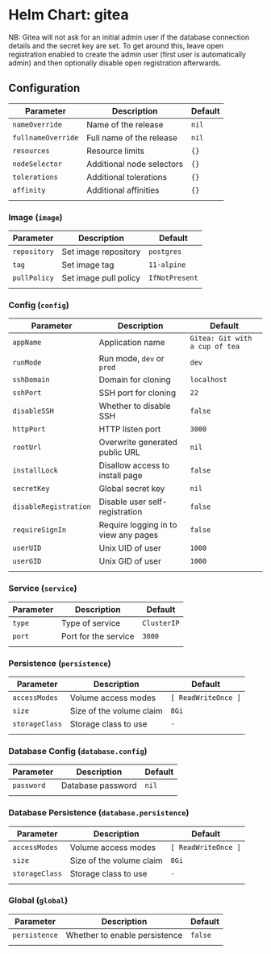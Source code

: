 # Helm Chart: gitea

NB: Gitea will not ask for an initial admin user if the database connection details and the secret key are set. To get around this, leave open registration enabled to create the admin user (first user is automatically admin) and then optionally disable open registration afterwards.

## Configuration

| Parameter             | Description                                   | Default                       |
| --------------------- | --------------------------------------------- | ----------------------------- |
| `nameOverride`        | Name of the release                           | `nil`                         |
| `fullnameOverride`    | Full name of the release                      | `nil`                         |
| `resources`           | Resource limits                               | `{}`                          |
| `nodeSelector`        | Additional node selectors                     | `{}`                          |
| `tolerations`         | Additional tolerations                        | `{}`                          |
| `affinity`            | Additional affinities                         | `{}`                          |
|                       |                                               |                               |

### Image (`image`)
| Parameter             | Description                                   | Default                       |
| --------------------- | --------------------------------------------- | ----------------------------- |
| `repository`          | Set image repository                          | `postgres`                    |
| `tag`                 | Set image tag                                 | `11-alpine`                   |
| `pullPolicy`          | Set image pull policy                         | `IfNotPresent`                |
|                       |                                               |                               |

### Config (`config`)
| Parameter             | Description                                   | Default                       |
| --------------------- | --------------------------------------------- | ----------------------------- |
| `appName`             | Application name                              | `Gitea: Git with a cup of tea`|
| `runMode`             | Run mode, `dev` or `prod`                     | `dev`                         |
| `sshDomain`           | Domain for cloning                            | `localhost`                   |
| `sshPort`             | SSH port for cloning                          | `22`                          |
| `disableSSH`          | Whether to disable SSH                        | `false`                       |
| `httpPort`            | HTTP listen port                              | `3000`                        |
| `rootUrl`             | Overwrite generated public URL                | `nil`                         |
| `installLock`         | Disallow access to install page               | `false`                       |
| `secretKey`           | Global secret key                             | `nil`                         |
| `disableRegistration` | Disable user self-registration                | `false`                       |
| `requireSignIn`       | Require logging in to view any pages          | `false`                       |
| `userUID`             | Unix UID of user                              | `1000`                        |
| `userGID`             | Unix GID of user                              | `1000`                        |
|                       |                                               |                               |

### Service (`service`)
| Parameter             | Description                                   | Default                       |
| --------------------- | --------------------------------------------- | ----------------------------- |
| `type`                | Type of service                               | `ClusterIP`                   |
| `port`                | Port for the service                          | `3000`                        |
|                       |                                               |                               |

### Persistence (`persistence`)
| Parameter             | Description                                   | Default                       |
| --------------------- | --------------------------------------------- | ----------------------------- |
| `accessModes`         | Volume access modes                           | `[ ReadWriteOnce ]`           |
| `size`                | Size of the volume claim                      | `8Gi`                         |
| `storageClass`        | Storage class to use                          | `-`                           |
|                       |                                               |                               |

### Database Config (`database.config`)
| Parameter             | Description                                   | Default                       |
| --------------------- | --------------------------------------------- | ----------------------------- |
| `password`            | Database password                             | `nil`                         |
|                       |                                               |                               |

### Database Persistence (`database.persistence`)
| Parameter             | Description                                   | Default                       |
| --------------------- | --------------------------------------------- | ----------------------------- |
| `accessModes`         | Volume access modes                           | `[ ReadWriteOnce ]`           |
| `size`                | Size of the volume claim                      | `8Gi`                         |
| `storageClass`        | Storage class to use                          | `-`                           |
|                       |                                               |                               |

### Global (`global`)
| Parameter             | Description                                   | Default                       |
| --------------------- | --------------------------------------------- | ----------------------------- |
| `persistence`         | Whether to enable persistence                 | `false`                       |
|                       |                                               |                               |